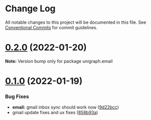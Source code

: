 # Change Log

All notable changes to this project will be documented in this file.
See [Conventional Commits](https://conventionalcommits.org) for commit guidelines.

# [0.2.0](https://github.com/TheExGenesis/unigraph-dev/compare/v0.1.2...v0.2.0) (2022-01-20)

**Note:** Version bump only for package unigraph.email





# [0.1.0](https://github.com/TheExGenesis/unigraph-dev/compare/v0.0.1...v0.1.0) (2022-01-19)


### Bug Fixes

* **email:** gmail inbox sync should work now ([9d22bcc](https://github.com/TheExGenesis/unigraph-dev/commit/9d22bcc4534bf1b28f9db9ec431229399e9c78d9))
* gmail update fixes and ux fixes ([858b93a](https://github.com/TheExGenesis/unigraph-dev/commit/858b93a137d4272f860914828543bf0271885741))
